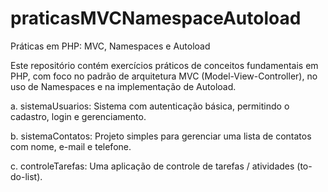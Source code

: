 # praticasMVCNamespaceAutoload
Práticas em PHP: MVC, Namespaces e Autoload

Este repositório contém exercícios práticos de conceitos fundamentais em PHP, com foco no padrão de arquitetura MVC (Model-View-Controller), no uso de Namespaces e na implementação de Autoload.

a. sistemaUsuarios: Sistema com autenticação básica, permitindo o cadastro, login e gerenciamento.

b. sistemaContatos: Projeto simples para gerenciar uma lista de contatos com nome, e-mail e telefone.

c. controleTarefas: Uma aplicação de controle de tarefas / atividades (to-do-list).
